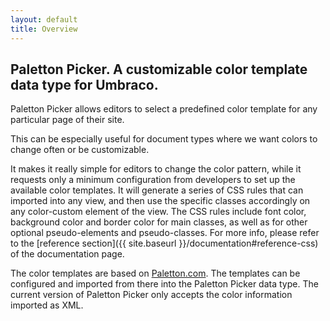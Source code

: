 ```yaml
---
layout: default
title: Overview
---
```


## Paletton Picker. A customizable color template data type for Umbraco.

Paletton Picker allows editors to select a predefined color template for any particular page of their site.

This can be especially useful for document types where we want colors to change often or be customizable.

It makes it really simple for editors to change the color pattern, while it requests only a minimum configuration from developers to set up the available color templates. It will generate a series of CSS rules that can imported into any view, and then use the specific classes accordingly on any color-custom element of the view. The CSS rules include font color, background color and border color for main classes, as well as for other optional pseudo-elements and pseudo-classes. For more info, please refer to the [reference section]({{ site.baseurl }}/documentation#reference-css) of the documentation page.

The color templates are based on [Paletton.com](https://paletton.com/). The templates can be configured and imported from there into the Paletton Picker data type. The current version of Paletton Picker only accepts the color information imported as XML.

<!--
To familiarize with the package, please watch the video below, or read the [documentation]({{ site.baseurl }}/documentation).

<div class="video">
  <iframe width="560" height="315" src="https://www.youtube.com/embed/2fngvQS_PmQ" frameborder="0" allow="accelerometer; autoplay; encrypted-media; gyroscope; picture-in-picture" allowfullscreen></iframe>
</div>
-->
